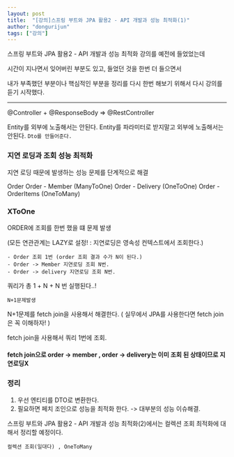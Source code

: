 ```yaml
---
layout: post
title:  "[강의]스프링 부트와 JPA 활용2 - API 개발과 성능 최적화(1)"
author: "dongurijun"
tags: ["강의"]
---
```



스프링 부트와 JPA 활용2 - API 개발과 성능 최적화 강의를 예전에 들었었는데

시간이 지나면서 잊어버린 부분도 있고, 들었던 것을 한번 더 들으면서 

내가 부족했던 부분이나 핵심적인 부분을 정리를 다시 한번 해보기 위해서 다시 강의를 듣기 시작했다.

---

@Controller + @ResponseBody => @RestController

Entity를 외부에 노출해서는 안된다. Entity를 파라미터로 받지말고 외부에 노출해서는 안된다.
`Dto를 만들어준다.`

### 지연 로딩과 조회 성능 최적화

지연 로딩 때문에 발생하는 성능 문제를 단계적으로 해결

Order
Order - Member (ManyToOne)
Order - Delivery (OneToOne)
Order - OrderItems (OneToMany)

### XToOne

ORDER에 조회를 한번 했을 떄 문제 발생

(모든 연관관계는 LAZY로 설정! : 지연로딩은 영속성 컨텍스트에서 조회한다.)

    - Order 조회 1번 (order 조회 결과 수가 N이 된다.)
    - Order -> Member 지연로딩 조회 N번.
    - Order -> delivery 지연로딩 조회 N번.

쿼리가 총 1 + N + N 번 실행된다..!

`N+1문제발생`

N+1문제를 fetch join을 사용해서 해결한다. ( 실무에서 JPA를 사용한다면 fetch join은 꼭 이해하자! )

fetch join을 사용해서 쿼리 1번에 조회.

#### fetch join으로 order -> member , order -> delivery는 이미 조회 된 상태이므로 지연로딩X


### 정리

1. 우선 엔티티를 DTO로 변환한다.
2. 필요하면 페치 조인으로 성능을 최적화 한다. -> 대부분의 성능 이슈해결.


스프링 부트와 JPA 활용2 - API 개발과 성능 최적화(2)에서는 컬렉션 조회 최적화에 대해서 정리할 예정이다.

    컬렉션 조회(일대다) , OneToMany








